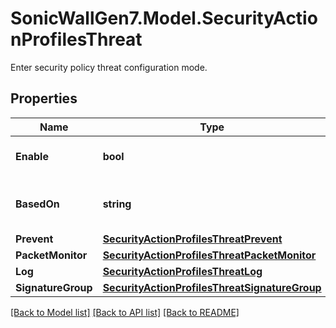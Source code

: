 # SonicWallGen7.Model.SecurityActionProfilesThreat
Enter security policy threat configuration mode.

## Properties

Name | Type | Description | Notes
------------ | ------------- | ------------- | -------------
**Enable** | **bool** | Enable threat prevention. | [optional] 
**BasedOn** | **string** | Set what threat profile is based on. | [optional] 
**Prevent** | [**SecurityActionProfilesThreatPrevent**](SecurityActionProfilesThreatPrevent.md) |  | [optional] 
**PacketMonitor** | [**SecurityActionProfilesThreatPacketMonitor**](SecurityActionProfilesThreatPacketMonitor.md) |  | [optional] 
**Log** | [**SecurityActionProfilesThreatLog**](SecurityActionProfilesThreatLog.md) |  | [optional] 
**SignatureGroup** | [**SecurityActionProfilesThreatSignatureGroup**](SecurityActionProfilesThreatSignatureGroup.md) |  | [optional] 

[[Back to Model list]](../README.md#documentation-for-models) [[Back to API list]](../README.md#documentation-for-api-endpoints) [[Back to README]](../README.md)

